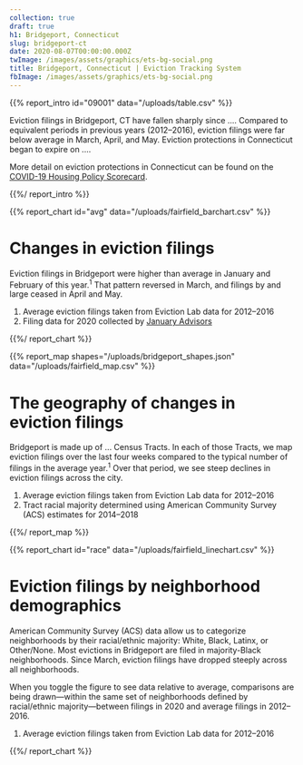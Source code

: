 ```yaml
---
collection: true
draft: true
h1: Bridgeport, Connecticut
slug: bridgeport-ct
date: 2020-08-07T00:00:00.000Z
twImage: /images/assets/graphics/ets-bg-social.png
title: Bridgeport, Connecticut | Eviction Tracking System
fbImage: /images/assets/graphics/ets-bg-social.png
---
```


{{% report_intro id="09001" data="/uploads/table.csv" %}}



Eviction filings in Bridgeport, CT have fallen sharply since .... Compared to equivalent periods in previous years (2012–2016), eviction filings were far below average in March, April, and May. Eviction protections in Connecticut began to expire on ....

More detail on eviction protections in Connecticut can be found on the [COVID-19 Housing Policy Scorecard](https://evictionlab.org/covid-policy-scorecard/ct/).



{{%/ report_intro %}}



{{% report_chart id="avg" data="/uploads/fairfield_barchart.csv" %}}



# Changes in eviction filings

Eviction filings in Bridgeport were higher than average in January and February of this year.<sup>1</sup> That pattern reversed in March, and filings by and large ceased in April and May. 

1. Average eviction filings taken from Eviction Lab data for 2012–2016
2. Filing data for 2020 collected by [January Advisors](https://www.januaryadvisors.com/)



{{%/ report_chart %}}



{{% report_map shapes="/uploads/bridgeport_shapes.json" data="/uploads/fairfield_map.csv" %}}



# The geography of changes in eviction filings

Bridgeport is made up of ... Census Tracts. In each of those Tracts, we map eviction filings over the last four weeks compared to the typical number of filings in the average year.<sup>1</sup> Over that period, we see steep declines in eviction filings across the city.

1. Average eviction filings taken from Eviction Lab data for 2012–2016
2. Tract racial majority determined using American Community Survey (ACS) estimates for 2014–2018



{{%/ report_map %}}



{{% report_chart id="race" data="/uploads/fairfield_linechart.csv" %}}



# Eviction filings by neighborhood demographics

American Community Survey (ACS) data allow us to categorize neighborhoods by their racial/ethnic majority: White, Black, Latinx, or Other/None. Most evictions in Bridgeport are filed in majority-Black neighborhoods. Since March, eviction filings have dropped steeply across all neighborhoods.

When you toggle the figure to see data relative to average, comparisons are being drawn—within the same set of neighborhoods defined by racial/ethnic majority—between filings in 2020 and average filings in 2012–2016.

1. Average eviction filings taken from Eviction Lab data for 2012–2016




{{%/ report_chart %}}